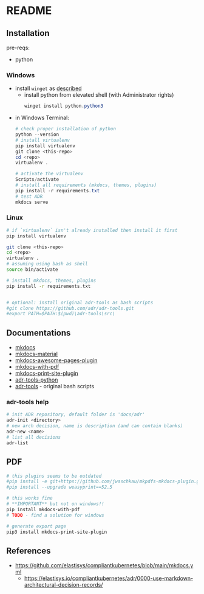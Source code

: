 # README

## Installation
pre-reqs:
- python

### Windows
- install `winget` as [described](https://docs.microsoft.com/en-us/windows/package-manager/winget/)
	- install python from elevated shell (with Administrator rights)
		```powershell
		winget install python.python3
		```
- in Windows Terminal:
	```powershell
	# check proper installation of python
	python --version
	# install virtualenv
	pip install virtualenv
	git clone <this-repo>
	cd <repo>
	virtualenv .

	# activate the virtualenv
	Scripts/activate
	# install all requirements (mkdocs, themes, plugins)
	pip install -r requirements.txt
	# test ADR
	mkdocs serve
	```

### Linux
```bash
# if `virtualenv` isn't already installed then install it first
pip install virtualenv

git clone <this-repo>
cd <repo>
virtualenv .
# assuming using bash as shell
source bin/activate

# install mkdocs, themes, plugins
pip install -r requirements.txt


# optional: install original adr-tools as bash scripts
#git clone https://github.com/adr/adr-tools.git
#export PATH=$PATH:$(pwd)\adr-tools\src\
```


## Documentations
- [mkdocs](https://www.mkdocs.org/)
- [mkdocs-material](https://squidfunk.github.io/mkdocs-material/)
- [mkdocs-awesome-pages-plugin](https://pythonawesome.com/mkdocs-plugin-that-simplifies-configuring-page-titles-and-their-order/)
- [mkdocs-with-pdf](https://pypi.org/project/mkdocs-with-pdf/)
- [mkdocs-print-site-plugin](https://timvink.github.io/mkdocs-print-site-plugin/index.html)
- [adr-tools-python](https://pypi.org/project/adr-tools-python/)
- [adr-tools](https://github.com/npryce/adr-tools) - original bash scripts


### adr-tools help
```bash
# init ADR repository, default folder is 'docs/adr'
adr-init <directory>
# new arch decision, name is description (and can contain blanks)
adr-new <name>
# list all decisions
adr-list
```


## PDF
```bash
# this plugins seems to be outdated
#pip install -e git+https://github.com/jwaschkau/mkpdfs-mkdocs-plugin.git#egg=mkpdfs-mkdocs
#pip install --upgrade weasyprint==52.5

# this works fine
# **IMPORTANT** but not on windows!!
pip install mkdocs-with-pdf
# TODO - find a solution for windows

# generate export page
pip3 install mkdocs-print-site-plugin

```

## References 

- https://github.com/elastisys/compliantkubernetes/blob/main/mkdocs.yml
	- https://elastisys.io/compliantkubernetes/adr/0000-use-markdown-architectural-decision-records/
